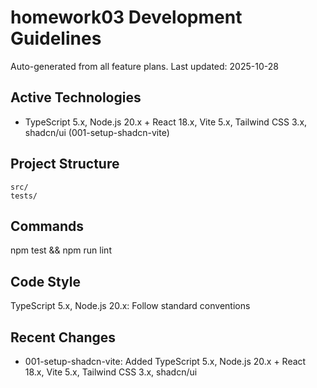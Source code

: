 # homework03 Development Guidelines

Auto-generated from all feature plans. Last updated: 2025-10-28

## Active Technologies

- TypeScript 5.x, Node.js 20.x + React 18.x, Vite 5.x, Tailwind CSS 3.x, shadcn/ui (001-setup-shadcn-vite)

## Project Structure

```text
src/
tests/
```

## Commands

npm test && npm run lint

## Code Style

TypeScript 5.x, Node.js 20.x: Follow standard conventions

## Recent Changes

- 001-setup-shadcn-vite: Added TypeScript 5.x, Node.js 20.x + React 18.x, Vite 5.x, Tailwind CSS 3.x, shadcn/ui

<!-- MANUAL ADDITIONS START -->
<!-- MANUAL ADDITIONS END -->
